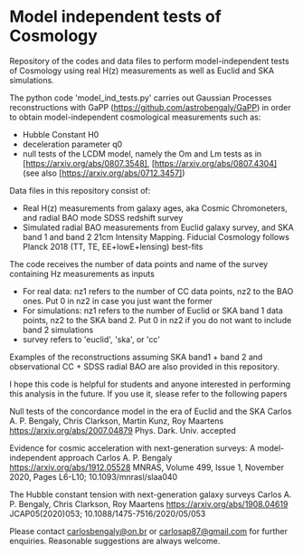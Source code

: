 # Model independent tests of Cosmology
Repository of the codes and data files to perform model-independent tests of Cosmology using real H(z) measurements as well as Euclid and SKA simulations.

The python code 'model_ind_tests.py' carries out Gaussian Processes reconstructions with GaPP (https://github.com/astrobengaly/GaPP) in order to obtain model-independent cosmological measurements such as: 
  - Hubble Constant H0 
  - deceleration parameter q0
  - null tests of the LCDM model, namely the Om and Lm tests as in [https://arxiv.org/abs/0807.3548], [https://arxiv.org/abs/0807.4304] (see also [https://arxiv.org/abs/0712.3457])

Data files in this repository consist of: 
  - Real H(z) measurements from galaxy ages, aka Cosmic Chromoneters, and radial BAO mode SDSS redshift survey
  - Simulated radial BAO measurements from Euclid galaxy survey, and SKA band 1 and band 2 21cm Intensity Mapping. Fiducial Cosmology follows Planck 2018 (TT, TE, EE+lowE+lensing) best-fits 

The code receives the number of data points and name of the survey containing Hz measurements as inputs
  - For real data: nz1 refers to the number of CC data points, nz2 to the BAO ones. Put 0 in nz2 in case you just want the former 
  - For simulations: nz1 refers to the number of Euclid or SKA band 1 data points, nz2 to the SKA band 2. Put 0 in nz2 if you do not want to include band 2 simulations
  - survey refers to 'euclid', 'ska', or 'cc'

Examples of the reconstructions assuming SKA band1 + band 2 and observational CC + SDSS radial BAO are also provided in this repository. 

I hope this code is helpful for students and anyone interested in performing this analysis in the future. If you use it, slease refer to the following papers

Null tests of the concordance model in the era of Euclid and the SKA 
Carlos A. P. Bengaly, Chris Clarkson, Martin Kunz, Roy Maartens
https://arxiv.org/abs/2007.04879 
Phys. Dark. Univ. accepted

Evidence for cosmic acceleration with next-generation surveys: A model-independent approach
Carlos A. P. Bengaly
https://arxiv.org/abs/1912.05528
MNRAS, Volume 499, Issue 1, November 2020, Pages L6-L10; 10.1093/mnrasl/slaa040

The Hubble constant tension with next-generation galaxy surveys
Carlos A. P. Bengaly, Chris Clarkson, Roy Maartens
https://arxiv.org/abs/1908.04619
JCAP05(2020)053; 10.1088/1475-7516/2020/05/053

Please contact carlosbengaly@on.br or carlosap87@gmail.com for further enquiries. Reasonable suggestions are always welcome. 
